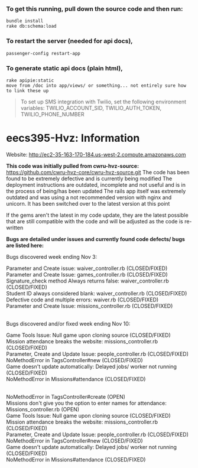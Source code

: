 
### To get this running, pull down the source code and then run:
```
bundle install
rake db:schema:load
```
### To restart the server (needed for api docs),
```
passenger-config restart-app
```
### To generate static api docs (plain html),
```
rake apipie:static
move from /doc into app/views/ or something... not entirely sure how to link these up
```

> To set up SMS integration with Twilio, set the following environment variables:
  TWILIO_ACCOUNT_SID, TWILIO_AUTH_TOKEN, TWILIO_PHONE_NUMBER

# eecs395-Hvz: Information

Website: http://ec2-35-163-170-184.us-west-2.compute.amazonaws.com

<b>This code was initially pulled from cwru-hvz-source:</b> https://github.com/cwru-hvz-core/cwru-hvz-source.git
The code has been found to be extremely defective and is currently being modified
The deployment instructions are outdated, incomplete and not useful and is in the process of being/has been updated
The rails app itself was extremely outdated and was using a not recommended version with nginx and unicorn.
It has been switched over to the latest version at this point

If the gems aren't the latest in my code update, they are the latest possible that are still compatible with the code and will be adjusted as the code is re-written

<b>Bugs are detailed under issues and currently found code defects/ bugs are listed here:</b>

Bugs discovered week ending Nov 3:

Parameter and Create issue: waiver_controller.rb (CLOSED/FIXED) </br>
Parameter and Create Issue: games_controller.rb (CLOSED/FIXED) </br>
Signature_check method Always returns false: waiver_controller.rb (CLOSED/FIXED)</br>
Student ID always considered blank: waiver_controller.rb (CLOSED/FIXED)</br>
Defective code and multiple errors: waiver.rb (CLOSED/FIXED)</br>
Parameter and Create Issue: missions_controller.rb (CLOSED/FIXED)</br>
</br>

Bugs discovered and/or fixed week ending Nov 10:

Game Tools Issue: Null game upon cloning source (CLOSED/FIXED)</br>
Mission attendance breaks the website: missions_controller.rb (CLOSED/FIXED)</br>
Parameter, Create and Update Issue: people_controller.rb (CLOSED/FIXED)</br>
NoMethodError in TagsController#new (CLOSED/FIXED) </br>
Game doesn't update automatically: Delayed jobs/ worker not running (CLOSED/FIXED)</br>
NoMethodError in Missions#attendance (CLOSED/FIXED)</br>
</br>

NoMethodError in TagsController#create (OPEN) </br>
Missions don't give you the option to enter names for attendance: Missions_controller.rb (OPEN)</br>
Game Tools Issue: Null game upon cloning source (CLOSED/FIXED)</br>
Mission attendance breaks the website: missions_controller.rb (CLOSED/FIXED)</br>
Parameter, Create and Update Issue: people_controller.rb (CLOSED/FIXED)</br>
NoMethodError in TagsController#new (CLOSED/FIXED) </br>
Game doesn't update automatically: Delayed jobs/ worker not running (CLOSED/FIXED)</br>
NoMethodError in Missions#attendance (CLOSED/FIXED)</br>
